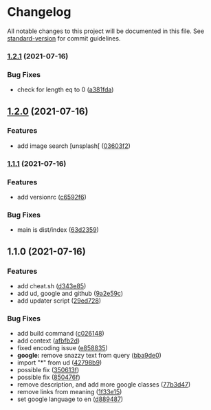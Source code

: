 # Changelog

All notable changes to this project will be documented in this file. See [standard-version](https://github.com/conventional-changelog/standard-version) for commit guidelines.

### [1.2.1](https://github.com/xencodes/snazzybot/compare/v1.2.0...v1.2.1) (2021-07-16)


### Bug Fixes

* check for length eq to 0 ([a381fda](https://github.com/xencodes/snazzybot/commits/a381fda390dd18ac9ea701f699ca2869563cd3ea))

## [1.2.0](https://github.com/xencodes/snazzybot/compare/v1.1.1...v1.2.0) (2021-07-16)


### Features

* add image search [unsplash[ ([03603f2](https://github.com/xencodes/snazzybot/commits/03603f2dec90f5e8a6709f0d8cca02ee842997ac))

### [1.1.1](https://github.com/xencodes/snazzybot/compare/v1.1.0...v1.1.1) (2021-07-16)


### Features

* add versionrc ([c6592f6](https://github.com/xencodes/snazzybot/commits/c6592f6fb6f50ce6af948a9931d6c84a2cbcdcb8))


### Bug Fixes

* main is dist/index ([63d2359](https://github.com/xencodes/snazzybot/commits/63d2359aee9c351208bfe7cd488adc13552c3ed1))

## 1.1.0 (2021-07-16)


### Features

* add cheat.sh ([d343e85](https://github.com/xencodes/snazzybot/commit/d343e859746f305096b5d490a982a79bdd4d11be))
* add ud, google and github ([9a2e59c](https://github.com/xencodes/snazzybot/commit/9a2e59cb198132ac6f62d4aa07b100b6deec1fcc))
* add updater script ([29ed728](https://github.com/xencodes/snazzybot/commit/29ed728b50dfbfd280a6fe0c6d4f8015f1a7c6c7))


### Bug Fixes

* add build command ([c026148](https://github.com/xencodes/snazzybot/commit/c026148df841e2b77dcd3b5c8fb3bec76a2de917))
* add context ([afbfb2d](https://github.com/xencodes/snazzybot/commit/afbfb2d36527904bc5c8f9f7293fe1c2a88acdfe))
* fixed encoding issue ([e858835](https://github.com/xencodes/snazzybot/commit/e85883554bd513dd5a370ac575d8008afbd700d1))
* **google:** remove snazzy text from query ([bba9de0](https://github.com/xencodes/snazzybot/commit/bba9de0a31a485a2377d0b6c6e1a1d676ae43071))
* import "*" from ud ([42798b9](https://github.com/xencodes/snazzybot/commit/42798b99f2b9dcc162df3f879747b721312f3015))
* possible fix ([350613f](https://github.com/xencodes/snazzybot/commit/350613f6e1ab1d48b5693e5d6223f0643cd91705))
* possible fix ([850476f](https://github.com/xencodes/snazzybot/commit/850476f1667019e5d39bfcdcdae76a17456ac4d6))
* remove description, and add more google classes ([77b3d47](https://github.com/xencodes/snazzybot/commit/77b3d473b997ed05baf170f8db97bd0049a42e42))
* remove links from meaning ([1f33e15](https://github.com/xencodes/snazzybot/commit/1f33e15b084024b43f71e9eaba5237fec667b76c))
* set google language to en ([d889487](https://github.com/xencodes/snazzybot/commit/d889487889aacc7435ef30db8cbb74632cb9640a))
